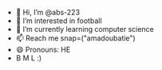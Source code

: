 - 👋 Hi, I’m @abs-223
- 👀 I’m interested in football
- 🌱 I’m currently learning computer science
- 📫 Reach me snap=("amadoubatie")
- 😄 Pronouns: HE
-  B M L :)
<!---
abs-223/abs-223 is a ✨ special ✨ repository because its `README.md` (this file) appears on your GitHub profile.
You can click the Preview link to take a look at your changes.
--->
